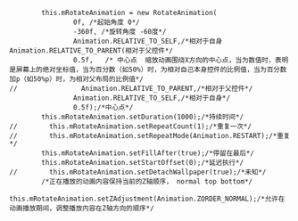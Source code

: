 
<pre>
    <code>
        this.mRotateAnimation = new RotateAnimation(
                0f, /*起始角度 0*/
                -360f, /*旋转角度 -60度*/
                Animation.RELATIVE_TO_SELF,/*相对于自身 Animation.RELATIVE_TO_PARENT(相对于父控件*/
                0.5f,   /* 中心点  缩放动画围绕X方向的中心点，当为数值时，表明是屏幕上的绝对坐标值，当为百分数（如50%）时，为相对自己本身控件的比例值，当为百分数加p（如50%p）时，为相对父布局的比例值*/
//                Animation.RELATIVE_TO_PARENT,/*相对于父控件*/
                Animation.RELATIVE_TO_SELF,/*相对于自身*/
                0.5f);/*中心点*/
        this.mRotateAnimation.setDuration(1000);/*持续时间*/
//        this.mRotateAnimation.setRepeatCount(1);/*重复一次*/
//        this.mRotateAnimation.setRepeatMode(Animation.RESTART);/*重复*/
        this.mRotateAnimation.setFillAfter(true);/*停留在最后*/
        this.mRotateAnimation.setStartOffset(0);/*延迟执行*/
//        this.mRotateAnimation.setDetachWallpaper(true);/*未知*/
        /*正在播放的动画内容保持当前的Z轴顺序， normal top bottom*/
        this.mRotateAnimation.setZAdjustment(Animation.ZORDER_NORMAL);/*允许在动画播放期间，调整播放内容在Z轴方向的顺序*/
    </code>
    <code>
    <set xmlns:android="http://schemas.android.com/apk/res/android"
                android:duration="1000"
                android:fillAfter="true"
                android:repeatMode="restart"
                android:startOffset="1000">
    
                <!-- duration    执行时间     单位毫秒 -->
                <!-- fillAfter   是否停留在最后一帧 true -->
                <!-- startOffset 是否延迟执行 单位毫秒 -->
                <!-- repeatMode  reverse(倒序)和restart(重复) 必须配合repeatCount一起使用-->
                <alpha
                    android:fromAlpha="1"
                    android:toAlpha="0" />
                <!-- fromAlpha 开始透明度-->
                <!-- toAlpha 结束透明度-->
                <rotate
                    android:fromDegrees="90"
                    android:pivotX="50%"
                    android:pivotY="50%"
                    android:toDegrees="0" />
    
                <!-- fromDegrees 正数为顺时针，负数为逆时针  360-->
                <!-- toDegrees 动画结束时的角度  360-->
                <!-- pivotX 中心点  缩放动画围绕X方向的中心点，当为数值时，表明是屏幕上的绝对坐标值，当为百分数（如50%）时，
                为相对自己本身控件的比例值，当为百分数加p（如50%p）时，为相对父布局的比例值-->
                <!-- pivotY 中心点-->
    
                <scale
                    android:fromXScale="0"
                    android:fromYScale="0"
                    android:pivotX="50%"
                    android:pivotY="50%"
                    android:toXScale="1.5"
                    android:toYScale="1.5" />
    
                <!-- fromXScale 动画开始前的X方向上的尺寸-->
                <!-- fromYScale 动画开始前的Y方向上的尺寸-->
    
                <!-- pivotX 中心点  缩放动画围绕X方向的中心点，当为数值时，表明是屏幕上的绝对坐标值，当为百分数（如50%）时，
                   为相对自己本身控件的比例值，当为百分数加p（如50%p）时，为相对父布局的比例值-->
    
                <translate
                    android:fromXDelta="0"
                    android:fromYDelta="0"
                    android:toXDelta="1.5"
                    android:toYDelta="1.5" />
    
            </set>
    </code>
<pre>

        